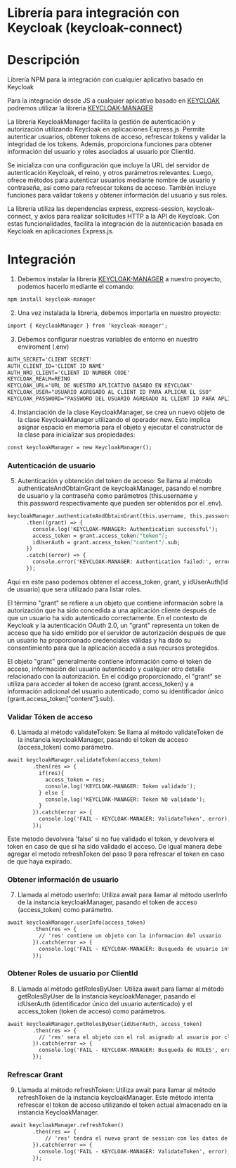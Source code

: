 # Librería para integración con Keycloak (keycloak-connect)
  
# Descripción

Librería NPM para la integración con cualquier aplicativo basado en Keycloak

Para la integración desde JS a cualquier aplicativo basado en [KEYCLOAK](https://www.keycloak.org/) podremos utilizar la libreria [KEYCLOAK-MANAGER](https://www.npmjs.com/package/keycloak-manager)

La librería KeycloakManager facilita la gestión de autenticación y autorización utilizando Keycloak en aplicaciones Express.js. Permite autenticar usuarios, obtener tokens de acceso, refrescar tokens y validar la integridad de los tokens. Además, proporciona funciones para obtener información del usuario y roles asociados al usuario por ClientId.

Se inicializa con una configuración que incluye la URL del servidor de autenticación Keycloak, el reino, y otros parámetros relevantes. Luego, ofrece métodos para autenticar usuarios mediante nombre de usuario y contraseña, así como para refrescar tokens de acceso. También incluye funciones para validar tokens y obtener información del usuario y sus roles.

La librería utiliza las dependencias express, express-session, keycloak-connect, y axios para realizar solicitudes HTTP a la API de Keycloak. Con estas funcionalidades, facilita la integración de la autenticación basada en Keycloak en aplicaciones Express.js.

# Integración
1. Debemos instalar la libreria [KEYCLOAK-MANAGER](https://www.npmjs.com/package/keycloak-manager) a nuestro proyecto, podemos hacerlo mediante el comando:

```markdown
npm install keycloak-manager
```

2. Una vez instalada la libreria, debemos importarla en nuestro proyecto:

```markdown
import { KeycloakManager } from 'keycloak-manager';
```

3. Debemos configurar nuestras variables de entorno en nuestro enviroment (.env)

```markdown
AUTH_SECRET='CLIENT SECRET'
AUTH_CLIENT_ID='CLIENT ID NAME'
AUTH_NRO_CLIENT='CLIENT ID NUMBER CODE'
KEYCLOAK_REALM=REINO
KEYCLOAK_URL='URL DE NUESTRO APLICATIVO BASADO EN KEYCLOAK'
KEYCLOAK_USER="USUARIO AGREGADO AL CLIENT ID PARA APLICAR EL SSO"
KEYCLOAK_PASSWORD="PASSWORD DEL USUARIO AGREGADO AL CLIENT ID PARA APLICAR EL SSO"
```

4. Instanciación de la clase KeycloakManager, se crea un nuevo objeto de la clase KeycloakManager utilizando el operador new. Esto implica asignar espacio en memoria para el objeto y ejecutar el constructor de la clase para inicializar sus propiedades:

```markdown
const keycloakManager = new KeycloakManager();
```
### Autenticación de usuario

5. Autenticación y obtención del token de acceso: Se llama al método authenticateAndObtainGrant de keycloakManager, pasando el nombre de usuario y la contraseña como parámetros (this.username y this.password respectivamente que pueden ser obtenidos por el .env).

```markdown
keycloakManager.authenticateAndObtainGrant(this.username, this.password)
      .then((grant) => {
        console.log('KEYCLOAK-MANAGER: Authentication successful');
        access_token = grant.access_token["token"];
        idUserAuth = grant.access_token["content"].sub;
      })
      .catch((error) => {
        console.error('KEYCLOAK-MANAGER: Authentication failed:', error);
      });
```

Aqui en este paso podemos obtener el access_token, grant, y idUserAuth(Id de usuario) que sera utilizado para listar roles.

El término "grant" se refiere a un objeto que contiene información sobre la autorización que ha sido concedida a una aplicación cliente después de que un usuario ha sido autenticado correctamente. En el contexto de Keycloak y la autenticación OAuth 2.0, un "grant" representa un token de acceso que ha sido emitido por el servidor de autorización después de que un usuario ha proporcionado credenciales válidas y ha dado su consentimiento para que la aplicación acceda a sus recursos protegidos.

El objeto "grant" generalmente contiene información como el token de acceso, información del usuario autenticado y cualquier otro detalle relacionado con la autorización. En el código proporcionado, el "grant" se utiliza para acceder al token de acceso (grant.access_token) y a información adicional del usuario autenticado, como su identificador único (grant.access_token["content"].sub).

### Validar Tóken de acceso

6. Llamada al método validateToken: Se llama al método validateToken de la instancia keycloakManager, pasando el token de acceso (access_token) como parámetro.

```markdown
await keycloakManager.validateToken(access_token)
        .then(res => {
          if(res){
            access_token = res;
            console.log('KEYCLOAK-MANAGER: Token validado');
          } else {
            console.log('KEYCLOAK-MANAGER: Token NO validado');
          }
        }).catch(error => {
          console.log('FAIL - KEYCLOAK-MANAGER: ValidateToken', error);
        });
```

Este metodo devolvera 'false' si no fue validado el token, y devolvera el token en caso de que si ha sido validado el acceso. De igual manera debe agregar el metodo refreshToken del paso 9 para refrescar el token en caso de que haya expirado.

### Obtener información de usuario

7. Llamada al método userInfo: Utiliza await para llamar al método userInfo de la instancia keycloakManager, pasando el token de acceso (access_token) como parámetro.

```markdown
await keycloakManager.userInfo(access_token)
        .then(res => {
          // 'res' contiene un objeto con la informacion del usuario
        }).catch(error => {
          console.log('FAIL - KEYCLOAK-MANAGER: Busqueda de usuario info', error);
        });
```

### Obtener Roles de usuario por ClientId

8. Llamada al método getRolesByUser: Utiliza await para llamar al método getRolesByUser de la instancia keycloakManager, pasando el idUserAuth (identificador único del usuario autenticado) y el access_token (token de acceso) como parámetros.

```markdown
await keycloakManager.getRolesByUser(idUserAuth, access_token)
        .then(res => {
          // 'res' sera el objeto con el rol asignado al usuario por clienId
        }).catch(error => {
          console.log('FAIL - KEYCLOAK-MANAGER: Busqueda de ROLES', error);
        });
```

### Refrescar Grant

9. Llamada al método refreshToken: Utiliza await para llamar al método refreshToken de la instancia keycloakManager. Este método intenta refrescar el token de acceso utilizando el token actual almacenado en la instancia KeycloakManager.

```markdown
 await keycloakManager.refreshToken()
        .then(res => {
        	// 'res' tendra el nuevo grant de session con los datos de autenticacion del usuario
        }).catch(error => {
          console.log('FAIL - KEYCLOAK-MANAGER: ValidateToken', error);
        });
```
